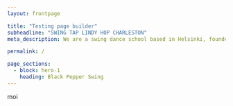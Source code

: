 ```yaml
---
layout: frontpage

title: "Testing page builder"
subheadline: "SWING TAP LINDY HOP CHARLESTON"
meta_description: We are a swing dance school based in Helsinki, founded and run through passion for authentic swing dances. We teach, organize, social dance, perform and keep the dance floor busy.

permalink: /

page_sections:
  - block: hero-1
    heading: Black Pepper Swing
---
```

moi
